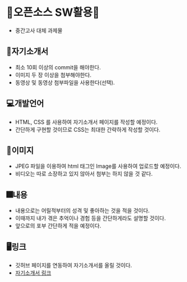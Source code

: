 # 📌오픈소스 SW활용📌
- 중간고사 대체 과제물

## 📃자기소개서
- 최소 10회 이상의 commit을 해야한다.
- 이미지 두 장 이상을 첨부해야한다.
- 동영상 및 동영상 첨부파일을 사용한다(선택).

## 💻개발언어
- HTML, CSS 를 사용하여 자기소개서 페이지를 작성할 예정이다.
- 간단하게 구현할 것이므로 CSS는 최대한 간략하게 작성할 것이다.

## 🧷이미지
- JPEG 파일을 이용하여 html 태그인 Image를 사용하여 업로드할 예정이다.  
- 비디오는 따로 소장하고 있지 않아서 첨부는 하지 않을 것 같다.

## 🎆내용
- 내용으로는 어릴적부터의 성격 및 좋아하는 것을 적을 것이다.
- 이때까지 내가 겪은 추억이나 경험 등을 간단하게라도 설명할 것이다.
- 앞으로의 포부 간단하게 적을 예정이다.

## 🖥️링크
- 깃허브 페이지를 연동하여 자기소개서를 올릴 것이다.
- [자기소개서 링크](http://gutanbug.github.io/Mid-Term-Project/mid-term.html)